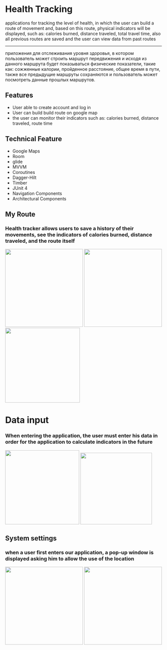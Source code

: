 <h1>Health Tracking </h1> 
 applications for tracking the level of health, in which the user can build a route of movement and, based on this route, physical indicators will be displayed, such as: calories burned, distance traveled, total travel time, also all previous routes are saved and the user can view data from past routes
 
___

 приложения для отслеживания уровня здоровья, в котором пользователь может строить маршрут передвижения и исходя из данного маршрута будет показываться физические показатели, такие как: сожженные калории, пройденное расстояние, общее время в пути, также все предыдущие маршруты сохраняются и пользователь может посмотреть данные прошлых маршрутов.



## Features
+ User able to create account and log in
+ User can build build route on google map
+ the user can monitor their indicators such as: calories burned, distance traveled, route time



## Technical Feature

+ Google Maps
+ Room 
+ glide
+ MVVM
+ Coroutines
+ Dagger-Hilt
+ Timber
+ JUnit 4
+ Navigation Components
+ Architectural Components


## My Route

### Health tracker allows users to save a history of their movements, see the indicators of calories burned, distance traveled, and the route itself

<img src="https://user-images.githubusercontent.com/74183845/164836440-43203e97-cdef-474e-97c3-58961cc74134.jpg" width="250"/> <img src="https://user-images.githubusercontent.com/74183845/164824464-0076ddb1-126e-4659-ad22-2a58c7c517d7.jpg" width="250"/> <img src="https://user-images.githubusercontent.com/74183845/164648962-bcc81a2d-f522-4ac3-9493-00de81ed1bf9.jpg" width="240"/>

# Data input

### When entering the application, the user must enter his data in order for the application to calculate indicators in the future
<img src="https://user-images.githubusercontent.com/74183845/164672500-c12fddda-39ff-4c4f-aa70-720c064b35bb.jpg" width="238"/> <img src="https://user-images.githubusercontent.com/74183845/164648224-def87dff-6d9e-4b5b-b5ee-e8581fb30235.jpg" width="230"/> 

## System settings 
### when a user first enters our application, a pop-up window is displayed asking him to allow the use of the location

<img src="https://user-images.githubusercontent.com/74183845/164826720-95d69bbd-2048-40a5-8ba7-513659d554bf.jpg" width="250"/> <img src="https://user-images.githubusercontent.com/74183845/164648985-7974a00a-1aff-4a50-a658-183c42a4ef0c.jpg" width="250"/>




